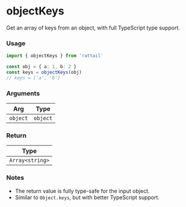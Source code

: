 # objectKeys

Get an array of keys from an object, with full TypeScript type support.

### Usage

```ts
import { objectKeys } from 'rattail'

const obj = { a: 1, b: 2 }
const keys = objectKeys(obj)
// keys = ['a', 'b']
```

### Arguments

| Arg      | Type     |
| -------- | -------- |
| `object` | `object` |

### Return

| Type            |
| --------------- |
| `Array<string>` |

### Notes

- The return value is fully type-safe for the input object.
- Similar to `Object.keys`, but with better TypeScript support.
